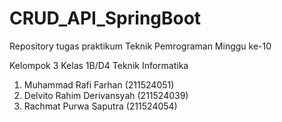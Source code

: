 # CRUD_API_SpringBoot

Repository tugas praktikum Teknik Pemrograman
Minggu ke-10

Kelompok 3 Kelas 1B/D4 Teknik Informatika
1. Muhammad Rafi Farhan (211524051)
2. Delvito Rahim Derivansyah (211524039)
3. Rachmat Purwa Saputra (211524054)
